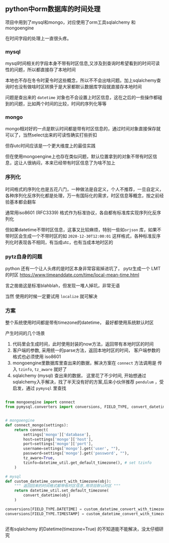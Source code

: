 ## python中orm数据库的时间处理

项目中用到了mysql和mongo，对应使用了orm工具sqlalchemy 和 mongoengine

在时间字段的处理上一直很头疼。

### mysql

mysql时间相关的字段本身不带有时区信息,又涉及到查询时希望看到的时间可读性的问题，所以都直接存了本地时间

本地也不存在冬令时夏令时这些概念，所以不不会出啥问题。加上sqlalchemy查询时也没有做啥时区转换于是大家都默认数据库字段就直接存本地时间

问题是查出来的 `datetime` 对象也不会设置上时区信息，这在之后的一些操作都碰到的问题，比如两个时间的比较，时间的序列化等等

### mongo

mongo相对好的一点是默认时间都是带有时区信息的，通过时间对象直接保存就可以了，当然select出来的可读性确实打些折扣

但存utc时间应该是一个更大维度上的最佳实践

但在使用mongoengine上也存在类似问题，默认位置拿到的对象不带有时区信息，这让人很纳闷，本来已经带有时区信息了为啥不加上

### 序列化

时间格式的序列化也是五花八门，一种做法是自定义，个人不推荐，一旦自定义，各种序列化反序列化都是处理，万一有国际化的需求，时区信息等概念，按之前经验基本都会翻车

通常用iso8601 (RFC3339) 格式作为标准协议，各自都有标准库实现序列化反序列化

但如果datetime不带时区信息，这事又比较麻烦，特别一些如`orjson` 库，如果不带时区会生成一个不带时区的如 `2020-12-30T12:00:01` 这样格式，各种标准反序列化时表现各不相同，有当成utc，也有当成本地时区的

### pytz自身的问题

python 还有一个让人头疼的是时区本身非常容易掉进坑了， pytz生成一个 LMT的时区 https://www.timeanddate.com/time/local-mean-time.html

言之凿凿这是标准blahblah，但发现一堆人掉坑，非常无语

当然 使用的时候一定要试用 `localize` 就可解决

### 方案

整个系统使用时间都是带有timezone的datetime， 最好都使用系统默认时区

产生时间的几个场景

1. 代码里会生成时间，此时使用封装的now方法，返回带有本地时区的时间
2. 客户端的参数, 采用统一的parse方法，返回本地时区的时间， 客户端参数的格式也必须使用 iso8601
3. mongoengine里数据库里查出来的数据，解决方案在 `connect` 方法调用是 传入 `tzinfo`, `tz_aware` 就好了
4. sqlalchemy (mysql) 查出来的数据， 这里花了不少时间, 开始想通过sqlalchemy入手解决，找了半天没有好的方案,后来小伙伴推荐 `pendulum` ，受启发，通过 `pymysql` 里查找

```python

from mongoengine import connect
from pymysql.converters import conversions, FIELD_TYPE, convert_datetime


# mongoengine
def connect_mongo(settings):
    return connect(
        settings['mongo']['database'],
        host=settings['mongo']['host'],
        port=settings['mongo']['port'],
        username=settings['mongo'].get('user', ""),
        password=settings['mongo'].get('password', ""),
        tz_aware=True,
        tzinfo=datetime_util.get_default_timezone(), # set tzinfo
	)

# mysql 
def custom_datetime_convert_with_timezone(obj):
    """ 返回回来的时间格式都带有时区信息,用项目默认时区 """
    return datetime_util.set_default_timezone(
        convert_datetime(obj)
    )

conversions[FIELD_TYPE.DATETIME] = custom_datetime_convert_with_timezone
conversions[FIELD_TYPE.TIMESTAMP] = custom_datetime_convert_with_timezone
    
```

还有sqlalchemy	的Datetime(timezone=True) 的不知道能不能解决，没太仔细研究

